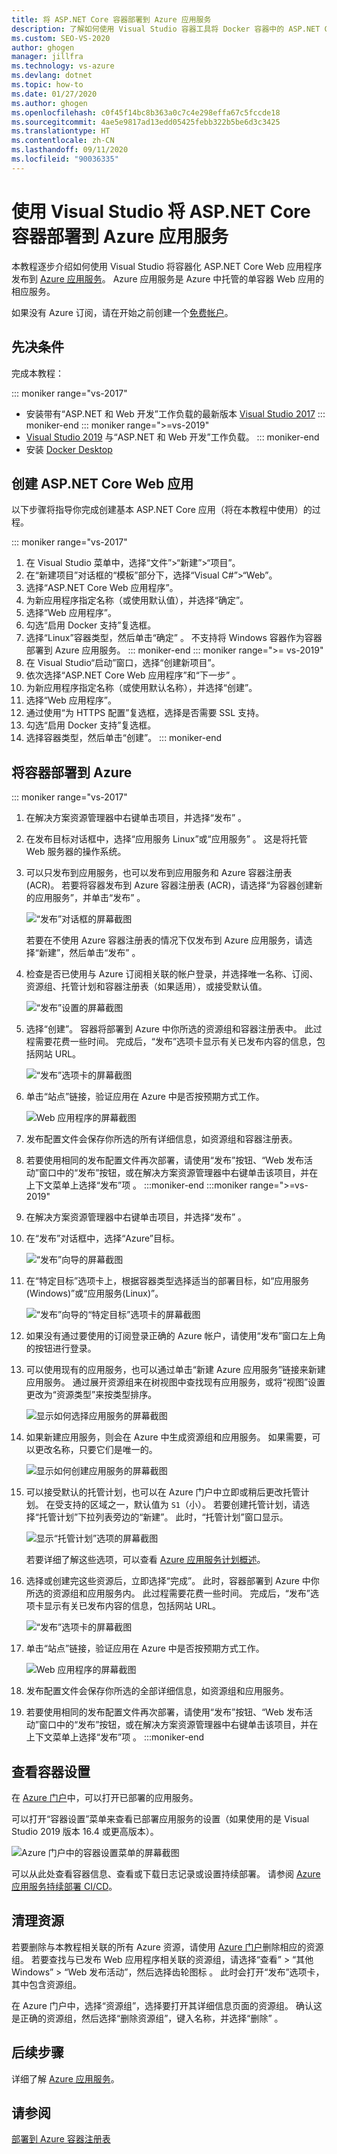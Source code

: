 ```yaml
---
title: 将 ASP.NET Core 容器部署到 Azure 应用服务
description: 了解如何使用 Visual Studio 容器工具将 Docker 容器中的 ASP.NET Core Web 应用部署到 Azure 应用服务
ms.custom: SEO-VS-2020
author: ghogen
manager: jillfra
ms.technology: vs-azure
ms.devlang: dotnet
ms.topic: how-to
ms.date: 01/27/2020
ms.author: ghogen
ms.openlocfilehash: c0f45f14bc8b363a0c7c4e298effa67c5fccde18
ms.sourcegitcommit: 4ae5e9817ad13edd05425febb322b5be6d3c3425
ms.translationtype: HT
ms.contentlocale: zh-CN
ms.lasthandoff: 09/11/2020
ms.locfileid: "90036335"
---
```

# <a name="deploy-an-aspnet-core-container-to-azure-app-service-using-visual-studio"></a>使用 Visual Studio 将 ASP.NET Core 容器部署到 Azure 应用服务

本教程逐步介绍如何使用 Visual Studio 将容器化 ASP.NET Core Web 应用程序发布到 [ Azure 应用服务](/azure/app-service)。 Azure 应用服务是 Azure 中托管的单容器 Web 应用的相应服务。

如果没有 Azure 订阅，请在开始之前创建一个[免费帐户](https://azure.microsoft.com/free/dotnet/?utm_source=acr-publish-doc&utm_medium=docs&utm_campaign=docs)。

## <a name="prerequisites"></a>先决条件

完成本教程：

::: moniker range="vs-2017"
- 安装带有“ASP.NET 和 Web 开发”工作负载的最新版本 [Visual Studio 2017](https://visualstudio.microsoft.com/vs/older-downloads/?utm_medium=microsoft&utm_source=docs.microsoft.com&utm_campaign=vs+2017+download)
::: moniker-end
::: moniker range=">=vs-2019"
- [Visual Studio 2019](https://visualstudio.microsoft.com/downloads) 与“ASP.NET 和 Web 开发”工作负载。
::: moniker-end
- 安装 [Docker Desktop](https://docs.docker.com/docker-for-windows/install/)

## <a name="create-an-aspnet-core-web-app"></a>创建 ASP.NET Core Web 应用

以下步骤将指导你完成创建基本 ASP.NET Core 应用（将在本教程中使用）的过程。

::: moniker range="vs-2017"
1. 在 Visual Studio 菜单中，选择“文件”>“新建”>“项目”。
2. 在“新建项目”对话框的“模板”部分下，选择“Visual C#”>“Web”。
3. 选择“ASP.NET Core Web 应用程序”。
4. 为新应用程序指定名称（或使用默认值），并选择“确定”。
5. 选择“Web 应用程序”。
6. 勾选“启用 Docker 支持”复选框。
7. 选择“Linux”容器类型，然后单击“确定” 。 不支持将 Windows 容器作为容器部署到 Azure 应用服务。
::: moniker-end
::: moniker range=">= vs-2019"
1. 在 Visual Studio“启动”窗口，选择“创建新项目”。
1. 依次选择“ASP.NET Core Web 应用程序”和“下一步” 。
1. 为新应用程序指定名称（或使用默认名称），并选择“创建”。
1. 选择“Web 应用程序”。
1. 通过使用“为 HTTPS 配置”复选框，选择是否需要 SSL 支持。
1. 勾选“启用 Docker 支持”复选框。
1. 选择容器类型，然后单击“创建”。
::: moniker-end

## <a name="deploy-the-container-to-azure"></a>将容器部署到 Azure

::: moniker range="vs-2017"

1. 在解决方案资源管理器中右键单击项目，并选择“发布” 。
1. 在发布目标对话框中，选择“应用服务 Linux”或“应用服务” 。 这是将托管 Web 服务器的操作系统。
1. 可以只发布到应用服务，也可以发布到应用服务和 Azure 容器注册表 (ACR)。 若要将容器发布到 Azure 容器注册表 (ACR)，请选择“为容器创建新的应用服务”，并单击“发布” 。

   ![“发布”对话框的屏幕截图](media/deploy-app-service/publish-app-service-linux.PNG)

   若要在不使用 Azure 容器注册表的情况下仅发布到 Azure 应用服务，请选择“新建”，然后单击“发布” 。

1. 检查是否已使用与 Azure 订阅相关联的帐户登录，并选择唯一名称、订阅、资源组、托管计划和容器注册表（如果适用），或接受默认值。

   ![“发布”设置的屏幕截图](media/deploy-app-service/publish-app-service-linux2.png)

1. 选择“创建”。 容器将部署到 Azure 中你所选的资源组和容器注册表中。 此过程需要花费一些时间。 完成后，“发布”选项卡显示有关已发布内容的信息，包括网站 URL。

   ![“发布”选项卡的屏幕截图](media/deploy-app-service/publish-succeeded.PNG)

1. 单击“站点”链接，验证应用在 Azure 中是否按预期方式工作。

   ![Web 应用程序的屏幕截图](media/deploy-app-service/web-application-running.png)

1. 发布配置文件会保存你所选的所有详细信息，如资源组和容器注册表。

1. 若要使用相同的发布配置文件再次部署，请使用“发布”按钮、“Web 发布活动”窗口中的“发布”按钮，或在解决方案资源管理器中右键单击该项目，并在上下文菜单上选择“发布”项    。
:::moniker-end
:::moniker range=">=vs-2019"
1. 在解决方案资源管理器中右键单击项目，并选择“发布” 。
1. 在“发布”对话框中，选择“Azure”目标。

   ![“发布”向导的屏幕截图](media/deploy-app-service/publish-choices.png)

1. 在“特定目标”选项卡上，根据容器类型选择适当的部署目标，如“应用服务(Windows)”或“应用服务(Linux)”。

   ![“发布”向导的“特定目标”选项卡的屏幕截图](media/deploy-app-service/publish-app-service-windows.png)

1. 如果没有通过要使用的订阅登录正确的 Azure 帐户，请使用“发布”窗口左上角的按钮进行登录。

1. 可以使用现有的应用服务，也可以通过单击“新建 Azure 应用服务”链接来新建应用服务。 通过展开资源组来在树视图中查找现有应用服务，或将“视图”设置更改为“资源类型”来按类型排序。

   ![显示如何选择应用服务的屏幕截图](media/deploy-app-service/publish-app-service-windows2.png)

1. 如果新建应用服务，则会在 Azure 中生成资源组和应用服务。 如果需要，可以更改名称，只要它们是唯一的。

   ![显示如何创建应用服务的屏幕截图](media/deploy-app-service/publish-app-service-windows3.png)

1. 可以接受默认的托管计划，也可以在 Azure 门户中立即或稍后更改托管计划。 在受支持的区域之一，默认值为 `S1`（小）。 若要创建托管计划，请选择“托管计划”下拉列表旁边的“新建”。 此时，“托管计划”窗口显示。

   ![显示“托管计划”选项的屏幕截图](media/deploy-app-service/hosting-plan.png)

   若要详细了解这些选项，可以查看 [Azure 应用服务计划概述](/azure/app-service/overview-hosting-plans)。

1. 选择或创建完这些资源后，立即选择“完成”。 此时，容器部署到 Azure 中你所选的资源组和应用服务内。 此过程需要花费一些时间。 完成后，“发布”选项卡显示有关已发布内容的信息，包括网站 URL。

   ![“发布”选项卡的屏幕截图](media/deploy-app-service/publish-succeeded-windows.png)

1. 单击“站点”链接，验证应用在 Azure 中是否按预期方式工作。

   ![Web 应用程序的屏幕截图](media/deploy-app-service/web-application-running2.png)

1. 发布配置文件会保存你所选的全部详细信息，如资源组和应用服务。

1. 若要使用相同的发布配置文件再次部署，请使用“发布”按钮、“Web 发布活动”窗口中的“发布”按钮，或在解决方案资源管理器中右键单击该项目，并在上下文菜单上选择“发布”项    。
:::moniker-end

## <a name="view-container-settings"></a>查看容器设置

在 [Azure 门户](https://portal.azure.com)中，可以打开已部署的应用服务。

可以打开“容器设置”菜单来查看已部署应用服务的设置（如果使用的是 Visual Studio 2019 版本 16.4 或更高版本）。

![Azure 门户中的容器设置菜单的屏幕截图](media/deploy-app-service/container-settings-menu.png)

可以从此处查看容器信息、查看或下载日志记录或设置持续部署。 请参阅 [Azure 应用服务持续部署 CI/CD](/azure/app-service/containers/app-service-linux-ci-cd)。

## <a name="clean-up-resources"></a>清理资源

若要删除与本教程相关联的所有 Azure 资源，请使用 [Azure 门户](https://portal.azure.com)删除相应的资源组。 若要查找与已发布 Web 应用程序相关联的资源组，请选择“查看” > “其他 Windows” > “Web 发布活动”，然后选择齿轮图标  。 此时会打开“发布”选项卡，其中包含资源组。

在 Azure 门户中，选择“资源组”，选择要打开其详细信息页面的资源组。 确认这是正确的资源组，然后选择“删除资源组”，键入名称，并选择“删除” 。

## <a name="next-steps"></a>后续步骤

详细了解 [Azure 应用服务](/azure/app-service/overview)。

## <a name="see-also"></a>请参阅

[部署到 Azure 容器注册表](hosting-web-apps-in-docker.md)